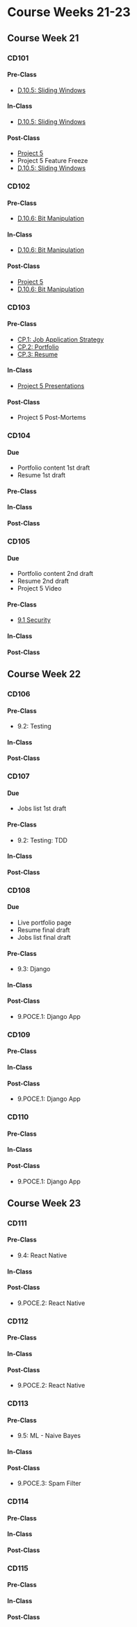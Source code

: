 # Course Weeks 21-23

## Course Week 21

### CD101

#### Pre-Class

* [D.10.5: Sliding Windows](../../data-structures-and-algorithms/d.10-common-patterns/d.10.5-sliding-windows.md)

#### In-Class

* [D.10.5: Sliding Windows](../../data-structures-and-algorithms/d.10-common-patterns/d.10.5-sliding-windows.md)

#### Post-Class

* [Project 5](../../projects/project-5-group-react-app.md)
* Project 5 Feature Freeze 
* [D.10.5: Sliding Windows](../../data-structures-and-algorithms/d.10-common-patterns/d.10.5-sliding-windows.md)

### CD102

#### Pre-Class

* [D.10.6: Bit Manipulation](../../data-structures-and-algorithms/d.10-common-patterns/d.10.6-bit-manipulation.md)

#### In-Class

* [D.10.6: Bit Manipulation](../../data-structures-and-algorithms/d.10-common-patterns/d.10.6-bit-manipulation.md)

#### Post-Class

* [Project 5](../../projects/project-5-group-react-app.md)
* [D.10.6: Bit Manipulation](../../data-structures-and-algorithms/d.10-common-patterns/d.10.6-bit-manipulation.md)

### CD103

#### Pre-Class

* [CP.1: Job Application Strategy](../../career-prep/cp.1-job-application-strategy.md)
* [CP.2: Portfolio](../../career-prep/cp.2-portfolio.md)
* [CP.3: Resume](../../career-prep/cp.3-resume.md)

#### In-Class

* [Project 5 Presentations](../../course-logistics/course-methodology.md#project-presentations)

#### Post-Class

* Project 5 Post-Mortems

### CD104

#### Due

* Portfolio content 1st draft
* Resume 1st draft

#### Pre-Class

#### In-Class

#### Post-Class

### CD105

#### Due

* Portfolio content 2nd draft
* Resume 2nd draft
* Project 5 Video

#### Pre-Class

* [9.1 Security](../../9-advanced-topics/9.1-security/)

#### In-Class

#### Post-Class

## Course Week 22

### CD106

#### Pre-Class

* 9.2: Testing

#### In-Class

#### Post-Class

### CD107

#### Due

* Jobs list 1st draft

#### Pre-Class

* 9.2: Testing: TDD

#### In-Class

#### Post-Class

### CD108

#### Due

* Live portfolio page
* Resume final draft
* Jobs list final draft

#### Pre-Class

* 9.3: Django

#### In-Class

#### Post-Class

* 9.POCE.1: Django App

### CD109

#### Pre-Class

#### In-Class

#### Post-Class

* 9.POCE.1: Django App

### CD110

#### Pre-Class

#### In-Class

#### Post-Class

* 9.POCE.1: Django App

## Course Week 23

### CD111

#### Pre-Class

* 9.4: React Native

#### In-Class

#### Post-Class

* 9.POCE.2: React Native

### CD112

#### Pre-Class

#### In-Class

#### Post-Class

* 9.POCE.2: React Native

### CD113

#### Pre-Class

* 9.5: ML - Naive Bayes

#### In-Class

#### Post-Class

* 9.POCE.3: Spam Filter

### CD114

#### Pre-Class

#### In-Class

#### Post-Class

### CD115

#### Pre-Class

#### In-Class

#### Post-Class

